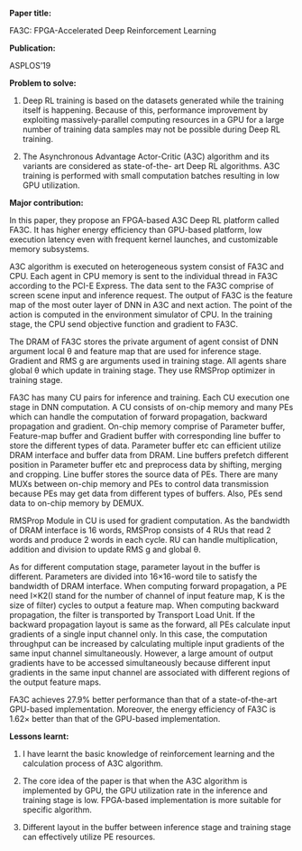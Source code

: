 **Paper title:**

FA3C: FPGA-Accelerated Deep Reinforcement Learning

**Publication:**

ASPLOS’19

**Problem to solve:**

1. Deep RL training is based on the datasets generated while the training itself
is happening. Because of this, performance improvement by exploiting
massively-parallel computing resources in a GPU for a large number of training
data samples may not be possible during Deep RL training.

2. The Asynchronous Advantage Actor-Critic (A3C) algorithm and its variants are
considered as state-of-the- art Deep RL algorithms. A3C training is performed
with small computation batches resulting in low GPU utilization.

**Major contribution:**

In this paper, they propose an FPGA-based A3C Deep RL platform called FA3C. It
has higher energy efficiency than GPU-based platform, low execution latency even
with frequent kernel launches, and customizable memory subsystems.

A3C algorithm is executed on heterogeneous system consist of FA3C and CPU. Each
agent in CPU memory is sent to the individual thread in FA3C according to the
PCI-E Express. The data sent to the FA3C comprise of screen scene input and
inference request. The output of FA3C is the feature map of the most outer layer
of DNN in A3C and next action. The point of the action is computed in the
environment simulator of CPU. In the training stage, the CPU send objective
function and gradient to FA3C.

The DRAM of FA3C stores the private argument of agent consist of DNN argument
local θ and feature map that are used for inference stage. Gradient and RMS g
are arguments used in training stage. All agents share global θ which update in
training stage. They use RMSProp optimizer in training stage.

FA3C has many CU pairs for inference and training. Each CU execution one stage
in DNN computation. A CU consists of on-chip memory and many PEs which can
handle the computation of forward propagation, backward propagation and
gradient. On-chip memory comprise of Parameter buffer, Feature-map buffer and
Gradient buffer with corresponding line buffer to store the different types of
data. Parameter buffer etc can efficient utilize DRAM interface and buffer data
from DRAM. Line buffers prefetch different position in Parameter buffer etc and
preprocess data by shifting, merging and cropping. Line buffer stores the source
data of PEs. There are many MUXs between on-chip memory and PEs to control data
transmission because PEs may get data from different types of buffers. Also, PEs
send data to on-chip memory by DEMUX.

RMSProp Module in CU is used for gradient computation. As the bandwidth of DRAM
interface is 16 words, RMSProp consists of 4 RUs that read 2 words and produce 2
words in each cycle. RU can handle multiplication, addition and division to
update RMS g and global θ.

As for different computation stage, parameter layout in the buffer is different.
Parameters are divided into 16×16-word tile to satisfy the bandwidth of DRAM
interface. When computing forward propagation, a PE need I×K2(I stand for the
number of channel of input feature map, K is the size of filter) cycles to
output a feature map. When computing backward propagation, the filter is
transported by Transport Load Unit. If the backward propagation layout is same
as the forward, all PEs calculate input gradients of a single input channel
only. In this case, the computation throughput can be increased by calculating
multiple input gradients of the same input channel simultaneously. However, a
large amount of output gradients have to be accessed simultaneously because
different input gradients in the same input channel are associated with
different regions of the output feature maps.

FA3C achieves 27.9% better performance than that of a state-of-the-art GPU-based
implementation. Moreover, the energy efficiency of FA3C is 1.62× better than
that of the GPU-based implementation.

**Lessons learnt:**

1. I have learnt the basic knowledge of reinforcement learning and the
calculation process of A3C algorithm.

2. The core idea of ​​the paper is that when the A3C algorithm is implemented by
GPU, the GPU utilization rate in the inference and training stage is low.
FPGA-based implementation is more suitable for specific algorithm.

3. Different layout in the buffer between inference stage and training stage can
effectively utilize PE resources.
